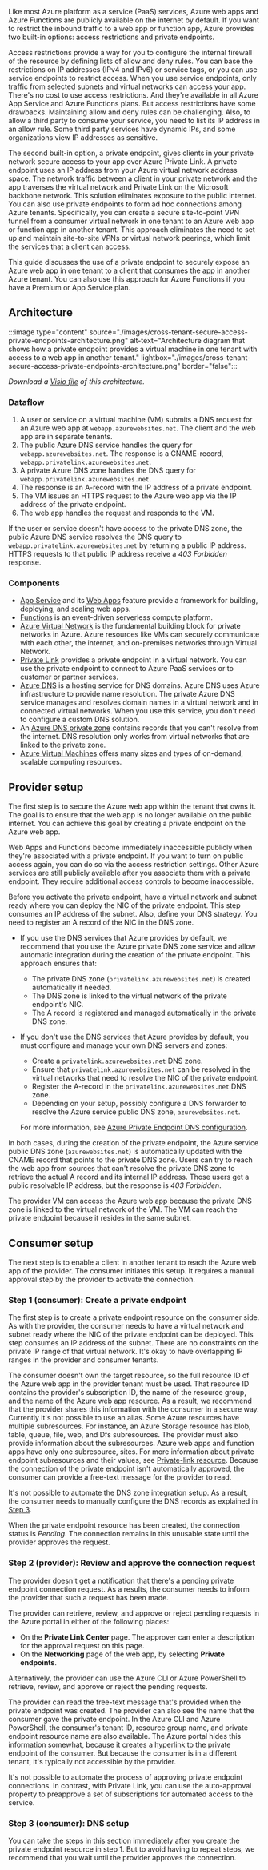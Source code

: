 Like most Azure platform as a service (PaaS) services, Azure web apps and Azure Functions are publicly available on the internet by default. If you want to restrict the inbound traffic to a web app or function app, Azure provides two built-in options: access restrictions and private endpoints.

Access restrictions provide a way for you to configure the internal firewall of the resource by defining lists of allow and deny rules. You can base the restrictions on IP addresses (IPv4 and IPv6) or service tags, or you can use service endpoints to restrict access. When you use service endpoints, only traffic from selected subnets and virtual networks can access your app. There's no cost to use access restrictions. And they're available in all Azure App Service and Azure Functions plans. But access restrictions have some drawbacks. Maintaining allow and deny rules can be challenging. Also, to allow a third party to consume your service, you need to list its IP address in an allow rule. Some third party services have dynamic IPs, and some organizations view IP addresses as sensitive.

The second built-in option, a private endpoint, gives clients in your private network secure access to your app over Azure Private Link. A private endpoint uses an IP address from your Azure virtual network address space. The network traffic between a client in your private network and the app traverses the virtual network and Private Link on the Microsoft backbone network. This solution eliminates exposure to the public internet. You can also use private endpoints to form ad hoc connections among Azure tenants. Specifically, you can create a secure site-to-point VPN tunnel from a consumer virtual network in one tenant to an Azure web app or function app in another tenant. This approach eliminates the need to set up and maintain site-to-site VPNs or virtual network peerings, which limit the services that a client can access.

This guide discusses the use of a private endpoint to securely expose an Azure web app in one tenant to a client that consumes the app in another Azure tenant. You can also use this approach for Azure Functions if you have a Premium or App Service plan.

## Architecture

:::image type="content" source="./images/cross-tenant-secure-access-private-endpoints-architecture.png" alt-text="Architecture diagram that shows how a private endpoint provides a virtual machine in one tenant with access to a web app in another tenant." lightbox="./images/cross-tenant-secure-access-private-endpoints-architecture.png" border="false":::

*Download a [Visio file](https://arch-center.azureedge.net/US-2025459-cross-tenant-secure-access-private-endpoints.vsdx) of this architecture.*

### Dataflow

1. A user or service on a virtual machine (VM) submits a DNS request for an Azure web app at `webapp.azurewebsites.net`. The client and the web app are in separate tenants.
1. The public Azure DNS service handles the query for `webapp.azurewebsites.net`. The response is a CNAME-record, `webapp.privatelink.azurewebsites.net`.
1. A private Azure DNS zone handles the DNS query for `webapp.privatelink.azurewebsites.net`.
1. The response is an A-record with the IP address of a private endpoint.
1. The VM issues an HTTPS request to the Azure web app via the IP address of the private endpoint.
1. The web app handles the request and responds to the VM.

If the user or service doesn't have access to the private DNS zone, the public Azure DNS service resolves the DNS query to `webapp.privatelink.azurewebsites.net` by returning a public IP address. HTTPS requests to that public IP address receive a *403 Forbidden* response.

### Components

- [App Service](https://azure.microsoft.com/products/app-service) and its [Web Apps](https://azure.microsoft.com/products/app-service/web) feature provide a framework for building, deploying, and scaling web apps.
- [Functions](https://azure.microsoft.com/services/functions) is an event-driven serverless compute platform.
- [Azure Virtual Network](https://azure.microsoft.com/products/virtual-network) is the fundamental building block for private networks in Azure. Azure resources like VMs can securely communicate with each other, the internet, and on-premises networks through Virtual Network.
- [Private Link](https://azure.microsoft.com/products/private-link) provides a private endpoint in a virtual network. You can use the private endpoint to connect to Azure PaaS services or to customer or partner services.
- [Azure DNS](https://azure.microsoft.com/products/dns) is a hosting service for DNS domains. Azure DNS uses Azure infrastructure to provide name resolution. The private Azure DNS service manages and resolves domain names in a virtual network and in connected virtual networks. When you use this service, you don't need to configure a custom DNS solution.
- An [Azure DNS private zone](https://azure.microsoft.com/products/dns) contains records that you can't resolve from the internet. DNS resolution only works from virtual networks that are linked to the private zone.
- [Azure Virtual Machines](https://azure.microsoft.com/products/virtual-machines) offers many sizes and types of on-demand, scalable computing resources.

## Provider setup

The first step is to secure the Azure web app within the tenant that owns it. The goal is to ensure that the web app is no longer available on the public internet. You can achieve this goal by creating a private endpoint on the Azure web app.

Web Apps and Functions become immediately inaccessible publicly when they're associated with a private endpoint. If you want to turn on public access again, you can do so via the access restriction settings. Other Azure services are still publicly available after you associate them with a private endpoint. They require additional access controls to become inaccessible.

Before you activate the private endpoint, have a virtual network and subnet ready where you can deploy the NIC of the private endpoint. This step consumes an IP address of the subnet. Also, define your DNS strategy. You need to register an A record of the NIC in the DNS zone.

- If you use the DNS services that Azure provides by default, we recommend that you use the Azure private DNS zone service and allow automatic integration during the creation of the private endpoint. This approach ensures that:
  - The private DNS zone (`privatelink.azurewebsites.net`) is created automatically if needed.
  - The DNS zone is linked to the virtual network of the private endpoint's NIC.
  - The A record is registered and managed automatically in the private DNS zone.

- If you don't use the DNS services that Azure provides by default, you must configure and manage your own DNS servers and zones:
  - Create a `privatelink.azurewebsites.net` DNS zone.
  - Ensure that `privatelink.azurewebsites.net` can be resolved in the virtual networks that need to resolve the NIC of the private endpoint.
  - Register the A-record in the `privatelink.azurewebsites.net` DNS zone.
  - Depending on your setup, possibly configure a DNS forwarder to resolve the Azure service public DNS zone, `azurewebsites.net`.

  For more information, see [Azure Private Endpoint DNS configuration](https://learn.microsoft.com/azure/private-link/private-endpoint-dns).

In both cases, during the creation of the private endpoint, the Azure service public DNS zone (`azurewebsites.net`) is automatically updated with the CNAME record that points to the private DNS zone. Users can try to reach the web app from sources that can't resolve the private DNS zone to retrieve the actual A record and its internal IP address. Those users get a public resolvable IP address, but the response is *403 Forbidden*.

The provider VM can access the Azure web app because the private DNS zone is linked to the virtual network of the VM. The VM can reach the private endpoint because it resides in the same subnet.

## Consumer setup

The next step is to enable a client in another tenant to reach the Azure web app of the provider. The consumer initiates this setup. It requires a manual approval step by the provider to activate the connection.

### Step 1 (consumer): Create a private endpoint

The first step is to create a private endpoint resource on the consumer side. As with the provider, the consumer needs to have a virtual network and subnet ready where the NIC of the private endpoint can be deployed. This step consumes an IP address of the subnet. There are no constraints on the private IP range of that virtual network. It's okay to have overlapping IP ranges in the provider and consumer tenants.

The consumer doesn't own the target resource, so the full resource ID of the Azure web app in the provider tenant must be used. That resource ID contains the provider's subscription ID, the name of the resource group, and the name of the Azure web app resource. As a result, we recommend that the provider shares this information with the consumer in a secure way. Currently it's not possible to use an alias. Some Azure resources have multiple subresources. For instance, an Azure Storage resource has blob, table, queue, file, web, and Dfs subresources. The provider must also provide information about the subresources. Azure web apps and function apps have only one subresource, sites. For more information about private endpoint subresources and their values, see [Private-link resource](https://learn.microsoft.com/en-us/azure/private-link/private-endpoint-overview#private-link-resource). Because the connection of the private endpoint isn't automatically approved, the consumer can provide a free-text message for the provider to read.

It's not possible to automate the DNS zone integration setup. As a result, the consumer needs to manually configure the DNS records as explained in [Step 3](#step-3-consumer-dns-setup).

When the private endpoint resource has been created, the connection status is *Pending*. The connection remains in this unusable state until the provider approves the request.

### Step 2 (provider): Review and approve the connection request

The provider doesn't get a notification that there's a pending private endpoint connection request. As a results, the consumer needs to inform the provider that such a request has been made.

The provider can retrieve, review, and approve or reject pending requests in the Azure portal in either of the following places:

- On the **Private Link Center** page. The approver can enter a description for the approval request on this page.
- On the **Networking** page of the web app, by selecting **Private endpoints**.

Alternatively, the provider can use the Azure CLI or Azure PowerShell to retrieve, review, and approve or reject the pending requests.

The provider can read the free-text message that's provided when the private endpoint was created. The provider can also see the name that the consumer gave the private endpoint. In the Azure CLI and Azure PowerShell, the consumer's tenant ID, resource group name, and private endpoint resource name are also available. The Azure portal hides this information somewhat, because it creates a hyperlink to the private endpoint of the consumer. But because the consumer is in a different tenant, it's typically not accessible by the provider.

It's not possible to automate the process of approving private endpoint connections. In contrast, with Private Link, you can use the auto-approval property to preapprove a set of subscriptions for automated access to the service.

### Step 3 (consumer): DNS setup

You can take the steps in this section immediately after you create the private endpoint resource in step 1. But to avoid having to repeat steps, we recommend that you wait until the provider approves the connection.





